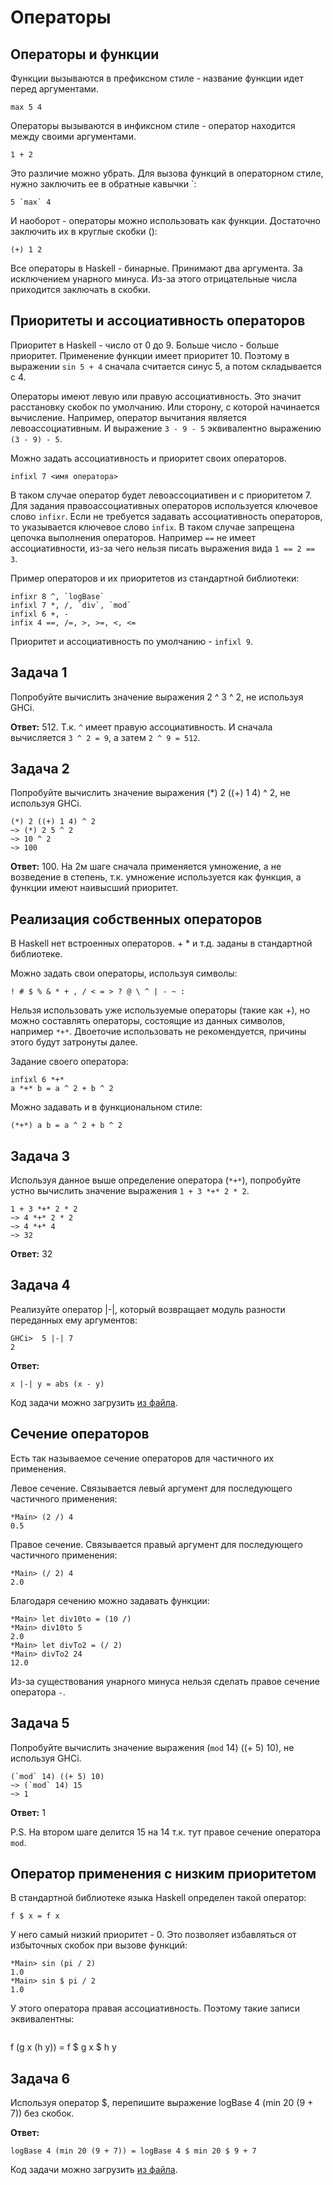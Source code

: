 
# Операторы

## Операторы и функции

Функции вызываются в префиксном стиле - название функции идет перед аргументами.
```
max 5 4
```

Операторы вызываются в инфиксном стиле - оператор находится между своими аргументами.
```
1 + 2
```

Это различие можно убрать. Для вызова функций в операторном стиле, нужно заключить ее в обратные кавычки `:
```
5 `max` 4
```

И наоборот - операторы можно использовать как функции. Достаточно заключить их в круглые скобки ():
```
(+) 1 2
```

Все операторы в Haskell - бинарные. Принимают два аргумента. За исключением унарного минуса. Из-за этого отрицательные числа приходится заключать в скобки.

## Приоритеты и ассоциативность операторов

Приоритет в Haskell - число от 0 до 9. Больше число - больше приоритет. Применение функции имеет приоритет 10. Поэтому в выражении `sin 5 + 4` сначала считается синус 5, а потом складывается с 4.

Операторы имеют левую или правую ассоциативность. Это значит расстановку скобок по умолчанию. Или сторону, с которой начинается вычисление. Например, оператор вычитания является левоассоциативным. И выражение `3 - 9 - 5` эквивалентно выражению `(3 - 9) - 5`.

Можно задать ассоциативность и приоритет своих операторов.
```
infixl 7 <имя оператора>
```
В таком случае оператор будет левоассоциативен и с приоритетом 7. Для задания правоассоциативных операторов используется ключевое слово `infixr`. Если не требуется задавать ассоциативность операторов, то указывается ключевое слово `infix`. В таком случае запрещена цепочка выполнения операторов. Например `==` не имеет ассоциативности, из-за чего нельзя писать выражения вида `1 == 2 == 3`.

Пример операторов и их приоритетов из стандартной библиотеки:
```
infixr 8 ^, `logBase`
infixl 7 *, /, `div`, `mod`
infixl 6 +, -
infix 4 ==, /=, >, >=, <, <=
```

Приоритет и ассоциативность по умолчанию - `infixl 9`.

## Задача 1

Попробуйте вычислить значение выражения 2 ^ 3 ^ 2, не используя GHCi.

**Ответ:** 512. Т.к. `^` имеет правую ассоциативность. И сначала вычисляется `3 ^ 2 = 9`, а затем `2 ^ 9 = 512`.

## Задача 2

Попробуйте вычислить значение выражения (*) 2 ((+) 1 4) ^ 2, не используя GHCi.

```
(*) 2 ((+) 1 4) ^ 2
~> (*) 2 5 ^ 2
~> 10 ^ 2
~> 100
```

**Ответ:** 100. На 2м шаге сначала применяется умножение, а не возведение в степень, т.к. умножение используется как функция, а функции имеют наивысший приоритет.

## Реализация собственных операторов

В Haskell нет встроенных операторов. + * и т.д. заданы в стандартной библиотеке.

Можно задать свои операторы, используя символы:
```
! # $ % & * + , / < = > ? @ \ ^ | - ~ :
```
Нельзя использовать уже используемые операторы (такие как +), но можно составлять операторы, состоящие из данных символов, например `*+*`. Двоеточие использовать не рекомендуется, причины этого будут затронуты далее.

Задание своего оператора:
```
infixl 6 *+*
a *+* b = a ^ 2 + b ^ 2
```
Можно задавать и в функциональном стиле:
```
(*+*) a b = a ^ 2 + b ^ 2
```

## Задача 3

Используя данное выше определение оператора (`*+*`), попробуйте устно вычислить значение выражения `1 + 3 *+* 2 * 2`.

```
1 + 3 *+* 2 * 2
~> 4 *+* 2 * 2
~> 4 *+* 4
~> 32
```

**Ответ:** 32

## Задача 4

Реализуйте оператор |-|, который возвращает модуль разности переданных ему аргументов:
```
GHCi>  5 |-| 7
2
```

**Ответ:**
```
x |-| y = abs (x - y)
```

Код задачи можно загрузить [из файла](./task_1.3.4.hs).

## Сечение операторов

Есть так называемое сечение операторов для частичного их применения.

Левое сечение. Связывается левый аргумент для последующего частичного применения:
```
*Main> (2 /) 4
0.5
```

Правое сечение. Связывается правый аргумент для последующего частичного применения:
```
*Main> (/ 2) 4
2.0
```

Благодаря сечению можно задавать функции:
```
*Main> let div10to = (10 /)
*Main> div10to 5
2.0
*Main> let divTo2 = (/ 2)
*Main> divTo2 24
12.0
```

Из-за существования унарного минуса нельзя сделать правое сечение оператора `-`.

## Задача 5

Попробуйте вычислить значение выражения (`mod` 14) ((+ 5) 10), не используя GHCi.
```
(`mod` 14) ((+ 5) 10)
~> (`mod` 14) 15
~> 1
```

**Ответ:** 1

P.S. На втором шаге делится 15 на 14 т.к. тут правое сечение оператора `mod`.

## Оператор применения с низким приоритетом

В стандартной библиотеке языка Haskell определен такой оператор:
```
f $ x = f x
```

У него самый низкий приоритет - 0. Это позволяет избавляться от избыточных скобок при вызове функций:
```
*Main> sin (pi / 2)
1.0
*Main> sin $ pi / 2
1.0
```

У этого оператора правая ассоциативность. Поэтому такие записи эквивалентны:
```
```
f (g x (h y)) = f $ g x $ h y

## Задача 6

Используя оператор $, перепишите выражение logBase 4 (min 20 (9 + 7)) без скобок.

**Ответ:**
```
logBase 4 (min 20 (9 + 7)) = logBase 4 $ min 20 $ 9 + 7
```

Код задачи можно загрузить [из файла](./task_1.3.6.hs).